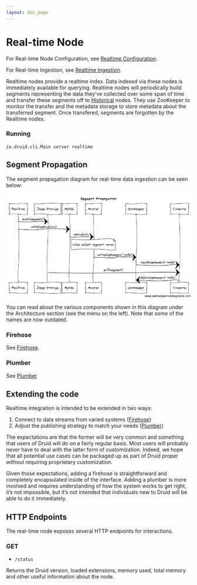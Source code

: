```yaml
---
layout: doc_page
---
```

Real-time Node
==============
For Real-time Node Configuration, see [Realtime Configuration](Realtime-Config.html).

For Real-time Ingestion, see [Realtime Ingestion](Realtime-ingestion.html).

Realtime nodes provide a realtime index. Data indexed via these nodes is immediately available for querying. Realtime nodes will periodically build segments representing the data they’ve collected over some span of time and transfer these segments off to [Historical](Historical.html) nodes. They use ZooKeeper to monitor the transfer and the metadata storage to store metadata about the transferred segment. Once transfered, segments are forgotten by the Realtime nodes.

### Running

```
io.druid.cli.Main server realtime
```
Segment Propagation
-------------------

The segment propagation diagram for real-time data ingestion can be seen below:

![Segment Propagation](../img/segmentPropagation.png "Segment Propagation")

You can read about the various components shown in this diagram under the Architecture section (see the menu on the left). Note that some of the names are now outdated.

### Firehose

See [Firehose](Firehose.html).

### Plumber

See [Plumber](Plumber.html)

Extending the code
------------------

Realtime integration is intended to be extended in two ways:

1.  Connect to data streams from varied systems ([Firehose](https://github.com/druid-io/druid-api/blob/master/src/main/java/io/druid/data/input/FirehoseFactory.java))
2.  Adjust the publishing strategy to match your needs ([Plumber](https://github.com/druid-io/druid/blob/master/server/src/main/java/io/druid/segment/realtime/plumber/PlumberSchool.java))

The expectations are that the former will be very common and something that users of Druid will do on a fairly regular basis. Most users will probably never have to deal with the latter form of customization. Indeed, we hope that all potential use cases can be packaged up as part of Druid proper without requiring proprietary customization.

Given those expectations, adding a firehose is straightforward and completely encapsulated inside of the interface. Adding a plumber is more involved and requires understanding of how the system works to get right, it’s not impossible, but it’s not intended that individuals new to Druid will be able to do it immediately.

HTTP Endpoints
--------------

The real-time node exposes several HTTP endpoints for interactions.

### GET

* `/status`

Returns the Druid version, loaded extensions, memory used, total memory and other useful information about the node.
